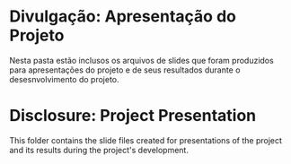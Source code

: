 # Divulgação: Apresentação do Projeto

Nesta pasta estão inclusos os arquivos de slides que foram produzidos para apresentações do projeto e de seus resultados durante o desesnvolvimento do projeto.

# Disclosure: Project Presentation

This folder contains the slide files created for presentations of the project and its results during the project's development.
